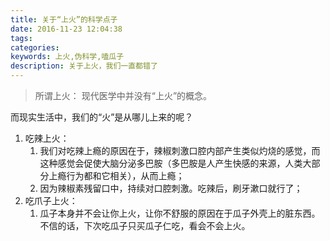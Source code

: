 ```yaml
---
title: 关于“上火”的科学点子
date: 2016-11-23 12:04:38
tags: 
categories: 
keywords: 上火,伪科学,嗑瓜子
description: 关于上火，我们一直都错了
---
```

> 所谓上火：
> 现代医学中并没有“上火”的概念。

而现实生活中，我们的“火”是从哪儿上来的呢？

1. 吃辣上火：
	1. 我们对吃辣上瘾的原因在于，辣椒刺激口腔内部产生类似灼烧的感觉，而这种感觉会促使大脑分泌多巴胺（多巴胺是人产生快感的来源，人类大部分上瘾行为都和它相关），从而上瘾；
	2. 因为辣椒素残留口中，持续对口腔刺激。吃辣后，刷牙漱口就行了；
2. 吃爪子上火：
	1. 瓜子本身并不会让你上火，让你不舒服的原因在于瓜子外壳上的脏东西。不信的话，下次吃瓜子只买瓜子仁吃，看会不会上火。
